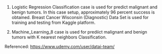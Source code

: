 1) Logistic Regression Classification case is used for predict malignant and benign tumors. In this case setup, approximately 96 percent success is obtained. Breast Cancer Wisconsin (Diagnostic) Data Set is used for training and testing from Kaggle platform.

2) Machine_Learning_8 case is used for prediict malignant and benign tumors with K nearest neighbors Classification.


Referenced: https://www.udemy.com/user/datai-team/
